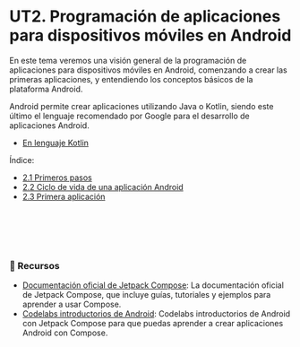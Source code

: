 # **UT2. Programación de aplicaciones para dispositivos móviles en Android**

En este tema veremos una visión general de la programación de aplicaciones para dispositivos móviles en Android, comenzando a crear las primeras aplicaciones, y entendiendo los conceptos básicos de la plataforma Android.

Android permite crear aplicaciones utilizando Java o Kotlin, siendo este último el lenguaje recomendado por Google para el desarrollo de aplicaciones Android.

- [En lenguaje Kotlin](../00-android/00-kotlin/index.md)

Índice:


- [2.1 Primeros pasos](./2.1-primeros-pasos.md)
- [2.2 Ciclo de vida de una aplicación Android](./2.2-ciclo-vida-app.md)
- [2.3 Primera aplicación](./2.3-primera-app.md)


<br/><br/><br/><br/>

### 📁 Recursos

- [Documentación oficial de Jetpack Compose](https://developer.android.com/jetpack/compose?hl=es-419): La documentación oficial de Jetpack Compose, que incluye guías, tutoriales y ejemplos para aprender a usar Compose.
- [Codelabs introductorios de Android](https://developer.android.com/courses/android-basics-compose/unit-1?hl=es-419): Codelabs introductorios de Android con Jetpack Compose para que puedas aprender a crear aplicaciones Android con Compose.
  